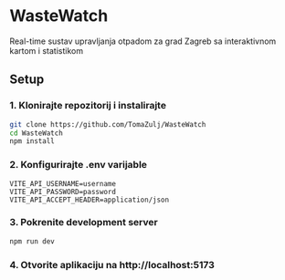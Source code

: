 # WasteWatch

Real-time sustav upravljanja otpadom za grad Zagreb sa interaktivnom kartom i statistikom


## Setup

### 1. Klonirajte repozitorij i instalirajte 
```bash
git clone https://github.com/TomaZulj/WasteWatch
cd WasteWatch
npm install
```

### 2. Konfigurirajte .env varijable
```env
VITE_API_USERNAME=username
VITE_API_PASSWORD=password
VITE_API_ACCEPT_HEADER=application/json
```

### 3. Pokrenite development server
```bash
npm run dev
```

### 4. Otvorite aplikaciju na http://localhost:5173




